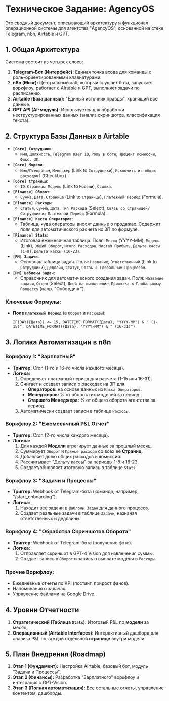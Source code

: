 # Техническое Задание: AgencyOS

Это сводный документ, описывающий архитектуру и функционал операционной системы для агентства "AgencyOS", основанной на стеке Telegram, n8n, Airtable и GPT.

## 1. Общая Архитектура

Система состоит из четырех слоев:

1.  **Telegram-Бот (Интерфейс):** Единая точка входа для команды с роль-ориентированными клавиатурами.
2.  **n8n (Мозг):** Центральный хаб, который слушает бота, запускает воркфлоу, работает с Airtable и GPT, выполняет задачи по расписанию.
3.  **Airtable (База данных):** "Единый источник правды", хранящий все данные.
4.  **GPT API (AI-модуль):** Используется для обработки неструктурированных данных (анализ скриншотов, классификация текста).

## 2. Структура Базы Данных в Airtable

-   **`[Core] Сотрудники`**:
    -   `Имя`, `Должность`, `Telegram User ID`, `Роль в боте`, `Процент комиссии`, `Фикс. ЗП`.
-   **`[Core] Модели`**:
    -   `Имя/Псевдоним`, `Менеджер` (Link to `Сотрудники`), `Исключить из общих расходов?` (Checkbox).
-   **`[Core] Страницы`**:
    -   `ID Страницы`, `Модель` (Link to `Модели`), `Ссылка`.
-   **`[Finance] Оборот`**:
    -   `Сумма`, `Дата`, `Страница` (Link to `Страницы`), `Платежный Период` (Formula).
-   **`[Finance] Расходы`**:
    -   `Статья`, `Сумма`, `Дата`, `Тип Расхода` (Select), `Связь со Страницей/Сотрудником`, `Платежный Период` (Formula).
-   **`[Finance] Касса Операторов`**:
    -   Таблица, куда операторы вносят данные о продажах. Содержит поля для автоматического расчета их ЗП по формуле.
-   **`[Finance] Stats`**:
    -   Итоговая ежемесячная таблица. Поля: `Месяц` (YYYY-MM), `Модель` (Link), `Общий Оборот`, `Итого Расходов`, `Чистая Прибыль`, `Дельта кассы (1-8)`, `Дельта кассы (16-23)`.
-   **`[PM] Задачи`**:
    -   Основная таблица задач. Поля: `Название`, `Ответственный` (Link to `Сотрудники`), `Дедлайн`, `Статус`, `Связь с Глобальным Процессом`.
-   **`[PM] Шаблоны Задач`**:
    -   Справочник для автоматического создания задач. Поля: `Название задачи`, `Отдел` (Select), `Дней на выполнение`, `Привязка к Глобальному Процессу` (напр. "Онбординг").

### Ключевые Формулы:

-   **Поле `Платежный Период`** (в `Оборот` и `Расходы`):
    ```
    IF(DAY({Дата}) <= 15, DATETIME_FORMAT({Дата}, "YYYY-MM") & " (1-15)", DATETIME_FORMAT({Дата}, "YYYY-MM") & " (16-31)")
    ```

## 3. Логика Автоматизации в n8n

### Воркфлоу 1: "Зарплатный"
-   **Триггер:** Cron (1-го и 16-го числа каждого месяца).
-   **Логика:**
    1.  Определяет платежный период для расчета (1-15 или 16-31).
    2.  Считает и создает записи о расходах на ЗП для:
        -   **Операторов:** на основе данных из `Касса Операторов`.
        -   **Менеджеров:** % от оборота их моделей за период.
        -   **Старшего Менеджера:** % от общего оборота агентства за период.
    3.  Автоматически создает записи в таблице `Расходы`.

### Воркфлоу 2: "Ежемесячный P&L Отчет"
-   **Триггер:** Cron (2-го числа каждого месяца).
-   **Логика:**
    1.  Для каждой **Модели** агрегирует данные за прошлый месяц.
    2.  Суммирует `Оборот` и `Прямые расходы` со всех её **Страниц**.
    3.  Добавляет долю общих расходов и комиссий.
    4.  Рассчитывает "Дельту кассы" за периоды 1-8 и 16-23.
    5.  Создает/обновляет итоговую запись в таблице `Stats`.

### Воркфлоу 3: "Задачи и Процессы"
-   **Триггер:** Webhook от Telegram-бота (команда, например, "/start_onboarding").
-   **Логика:**
    1.  Находит все задачи в `Шаблоны Задач` для данного процесса.
    2.  Создает реальные задачи в таблице `Задачи`, назначая ответственных и дедлайны.

### Воркфлоу 4: "Обработка Скриншотов Оборота"
-   **Триггер:** Webhook от Telegram-бота (получение фото).
-   **Логика:**
    1.  Отправляет скриншот в GPT-4 Vision для извлечения суммы.
    2.  Создает запись в `Оборот` и запись о выплате модели в `Расходы`.

### Прочие Воркфлоу:
-   Ежедневные отчеты по KPI (постинг, прирост фанов).
-   Напоминания о задачах.
-   Управление файлами на Google Drive.

## 4. Уровни Отчетности

1.  **Стратегический (Таблица `Stats`):** Итоговый P&L по **модели** за месяц.
2.  **Операционный (Airtable Interfaces):** Интерактивный дашборд для анализа P&L по каждой отдельной **странице** внутри модели.

## 5. План Внедрения (Roadmap)

1.  **Этап 1 (Фундамент):** Настройка Airtable, базовый бот, модуль "Задачи и Процессы".
2.  **Этап 2 (Финансы):** Разработка "Зарплатного" воркфлоу и интеграция с GPT-Vision.
3.  **Этап 3 (Полная автоматизация):** Все остальные отчеты, управление контентом, дашборды. 